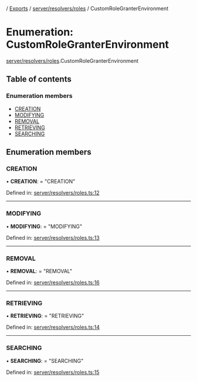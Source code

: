 [](../README.md) / [Exports](../modules.md) / [server/resolvers/roles](../modules/server_resolvers_roles.md) / CustomRoleGranterEnvironment

# Enumeration: CustomRoleGranterEnvironment

[server/resolvers/roles](../modules/server_resolvers_roles.md).CustomRoleGranterEnvironment

## Table of contents

### Enumeration members

- [CREATION](server_resolvers_roles.customrolegranterenvironment.md#creation)
- [MODIFYING](server_resolvers_roles.customrolegranterenvironment.md#modifying)
- [REMOVAL](server_resolvers_roles.customrolegranterenvironment.md#removal)
- [RETRIEVING](server_resolvers_roles.customrolegranterenvironment.md#retrieving)
- [SEARCHING](server_resolvers_roles.customrolegranterenvironment.md#searching)

## Enumeration members

### CREATION

• **CREATION**: = "CREATION"

Defined in: [server/resolvers/roles.ts:12](https://github.com/onzag/itemize/blob/0e9b128c/server/resolvers/roles.ts#L12)

___

### MODIFYING

• **MODIFYING**: = "MODIFYING"

Defined in: [server/resolvers/roles.ts:13](https://github.com/onzag/itemize/blob/0e9b128c/server/resolvers/roles.ts#L13)

___

### REMOVAL

• **REMOVAL**: = "REMOVAL"

Defined in: [server/resolvers/roles.ts:16](https://github.com/onzag/itemize/blob/0e9b128c/server/resolvers/roles.ts#L16)

___

### RETRIEVING

• **RETRIEVING**: = "RETRIEVING"

Defined in: [server/resolvers/roles.ts:14](https://github.com/onzag/itemize/blob/0e9b128c/server/resolvers/roles.ts#L14)

___

### SEARCHING

• **SEARCHING**: = "SEARCHING"

Defined in: [server/resolvers/roles.ts:15](https://github.com/onzag/itemize/blob/0e9b128c/server/resolvers/roles.ts#L15)
